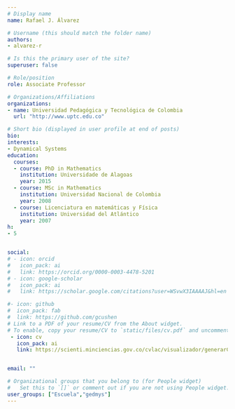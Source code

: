```yaml
---
# Display name
name: Rafael J. Álvarez

# Username (this should match the folder name)
authors:
- alvarez-r

# Is this the primary user of the site?
superuser: false

# Role/position
role: Associate Professor

# Organizations/Affiliations
organizations:
- name: Universidad Pedagógica y Tecnológica de Colombia
  url: "http://www.uptc.edu.co"

# Short bio (displayed in user profile at end of posts)
bio: 
interests:
- Dynamical Systems
education:
  courses:
  - course: PhD in Mathematics
    institution: Universidade de Alagoas
    year: 2015
  - course: MSc in Mathematics
    institution: Universidad Nacional de Colombia
    year: 2008
  - course: Licenciatura en matemáticas y Física
    institution: Universidad del Atlántico
    year: 2007
h:
- 5


social:
# - icon: orcid
#   icon_pack: ai
#   link: https://orcid.org/0000-0003-4478-5201
# - icon: google-scholar
#   icon_pack: ai
#   link: https://scholar.google.com/citations?user=WSvwX3IAAAAJ&hl=en

#- icon: github
#  icon_pack: fab
#  link: https://github.com/gcushen
# Link to a PDF of your resume/CV from the About widget.
# To enable, copy your resume/CV to `static/files/cv.pdf` and uncomment the lines below.
 - icon: cv
   icon_pack: ai
   link: https://scienti.minciencias.gov.co/cvlac/visualizador/generarCurriculoCv.do?cod_rh=0001171054


email: ""

# Organizational groups that you belong to (for People widget)
#   Set this to `[]` or comment out if you are not using People widget.
user_groups: ["Escuela","gedmys"]
---
```


